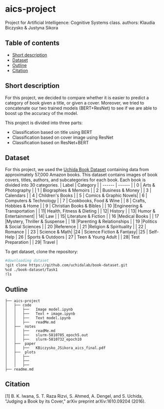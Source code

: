 # aics-project

Project for Artificial Intelligence: Cognitive Systems class.
authors:  Klaudia Biczysko & Justyna Sikora
## Table of contents
* [Short description](##Shortdescription)
* [Dataset](##Dataset)
* [Outline](##Outline)
* [Citation](##Citation)

## Short description
For this project, we decided to compare whether it is easier to predict a category of book given a title, or given a cover. Moreover, we tried to concatenate our two trained models (BERT+ResNet) to see if we are able to boost up the accuracy of the model.

This project is divided into three parts:
- Classification based on title using BERT
- Classification based on cover image using ResNet
- Classification based on ResNet+BERT

## Dataset
For this project, we used the [Uchida Book Dataset](https://github.com/uchidalab/book-dataset/tree/master/Task1) containing data from approximately 57,000 Amazon books. This dataset contains images of book covers, titles, authors, and subcategories for each book. Each book is divided into 30 categories.
| Label | Category |
| ------ | ------ |
| 0 | 	Arts & Photography |
| 1 | Biographies & Memoirs |
| 2 | 	Business & Money |
| 3 | Calendars |
| 4 | 		Children's Books |
| 5 | Comics & Graphic Novels|
| 6 | 	Computers & Technology |
| 7 | Cookbooks, Food & Wine |
| 8 | Crafts, Hobbies & Home |
| 9 | Christian Books & Bibles |
| 10 |Engineering & Transportation |
| 11|	Health, Fitness & Dieting |
| 12|	History	 |
| 13|	Humor & Entertainment|
| 14|	Law |
| 15|	Literature & Fiction |
| 16	|Medical Books |
| 17	|Mystery, Thriller & Suspense |
| 18	|Parenting & Relationships |
| 19	|Politics & Social Sciences |
| 20	|Reference |
| 21	|Religion & Spirituality |
| 22 |	Romance |
| 23 |	Science & Math|
|24 |	Science Fiction & Fantasy|
|25 |	Self-Help |
26	| Sports & Outdoors
|  27 |	Teen & Young Adult |
| 28|	Test Preparation |
| 29|	Travel |


To get dataset, clone the repository:

```sh
#downloading dataset
!git clone https://github.com/uchidalab/book-dataset.git
%cd ./book-dataset/Task1
!ls 
```

## Outline
```
├── aics-project
│   ├── code
│   │   ├──   Image model.ipynb
│   │   ├──   Text + image.ipynb
│   │   ├──   Text model.ipynb
│   │   ├──   readMe.md
│   ├──  notes
│   │   ├──   readMe.md
│   │   ├──   slurm-5810705_epoch5.out
│   │   ├──   slurm-5810732_epoch10
│   ├──  paper
│   │   ├──   KBiczysko_JSikora_aics_final.pdf
│   ├──  plots
│   │   ├──   
│   │   ├──   
│   │   ├──  
├── readme.md
```
## Citation
[1] B. K. Iwana, S. T. Raza Rizvi, S. Ahmed, A. Dengel, and S. Uchida, "Judging a Book by its Cover," arXiv preprint arXiv:1610.09204 (2016).
